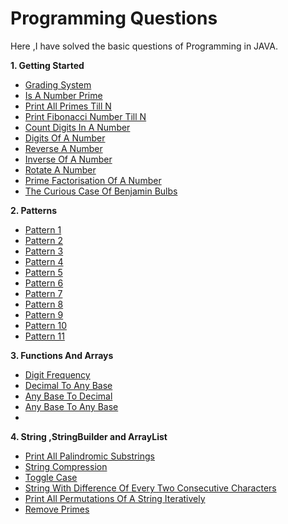 # Programming Questions
Here ,I have solved the basic questions of Programming in JAVA.

**1. Getting Started**
- [Grading System](https://github.com/KhafiaAyyub/Basics-Of-Programming/blob/main/Getting%20Started/Grading%20System.java)
- [Is A Number Prime](https://github.com/KhafiaAyyub/Basics-Of-Programming/blob/main/Getting%20Started/IsANumberPrime.java)
- [Print All Primes Till N](https://github.com/KhafiaAyyub/Basics-Of-Programming/blob/main/Getting%20Started/PrintAllPrimeTill_N.java)
- [Print Fibonacci Number Till N](https://github.com/KhafiaAyyub/Basics-Of-Programming/blob/main/Getting%20Started/PrintFibonacciNumberTill_N.java)
- [Count Digits In A Number](https://github.com/KhafiaAyyub/Basics-Of-Programming/blob/main/Getting%20Started/CountDigitsInANumber.java)
- [Digits Of A Number](https://github.com/KhafiaAyyub/Basics-Of-Programming/blob/main/Getting%20Started/DigitOfANumber.java)
- [Reverse A Number](https://github.com/KhafiaAyyub/Basics-Of-Programming/blob/main/Getting%20Started/ReverseANumber.java)
- [Inverse Of A Number](https://github.com/KhafiaAyyub/Basics-Of-Programming/blob/main/Getting%20Started/Inverse%20Of%20a%20Number.java)
- [Rotate A Number](https://github.com/KhafiaAyyub/Basics-Of-Programming/blob/main/Getting%20Started/Inverse%20Of%20a%20Number.java)
- [Prime Factorisation Of A Number](https://github.com/KhafiaAyyub/Basics-Of-Programming/blob/main/Getting%20Started/Prime%20Factorisation%20of%20a%20Number.java)
- [The Curious Case Of Benjamin Bulbs](https://github.com/KhafiaAyyub/Basics-Of-Programming/blob/main/Getting%20Started/The%20Curious%20Case%20Of%20Benjamin%20Bulbs.java)


**2. Patterns**
- [Pattern 1](https://github.com/KhafiaAyyub/Basics-Of-Programming/blob/main/Patterns/Pattern1.java)
- [Pattern 2](https://github.com/KhafiaAyyub/Basics-Of-Programming/blob/main/Patterns/Pattern2.java)
- [Pattern 3](https://github.com/KhafiaAyyub/Basics-Of-Programming/blob/main/Patterns/Pattern3.java)
- [Pattern 4](https://github.com/KhafiaAyyub/Basics-Of-Programming/blob/main/Patterns/Pattern4.java)
- [Pattern 5](https://github.com/KhafiaAyyub/Basics-Of-Programming/blob/main/Patterns/Pattern5.java)
- [Pattern 6](https://github.com/KhafiaAyyub/Basics-Of-Programming/blob/main/Patterns/Pattern6.java)
- [Pattern 7](https://github.com/KhafiaAyyub/Basics-Of-Programming/blob/main/Patterns/Pattern7.java)
- [Pattern 8](https://github.com/KhafiaAyyub/Basics-Of-Programming/blob/main/Patterns/Pattern8.java)
- [Pattern 9](https://github.com/KhafiaAyyub/Basics-Of-Programming/blob/main/Patterns/Pattern9.java)
- [Pattern 10](https://github.com/KhafiaAyyub/Basics-Of-Programming/blob/main/Patterns/Pattern10.java)
- [Pattern 11](https://github.com/KhafiaAyyub/Basics-Of-Programming/blob/main/Patterns/Pattern11.java)


**3. Functions And Arrays**
- [Digit Frequency](https://github.com/KhafiaAyyub/Basics-Of-Programming/blob/main/FunctionsAndArrays/DigitFrequency.java)
- [Decimal To Any Base](https://github.com/KhafiaAyyub/Basics-Of-Programming/blob/main/FunctionsAndArrays/Decimal%20to%20Any%20Base.java)
- [Any Base To Decimal](https://github.com/KhafiaAyyub/Basics-Of-Programming/blob/main/FunctionsAndArrays/AnyBaseToDecimal.java)
- [Any Base To Any Base](https://github.com/KhafiaAyyub/Basics-Of-Programming/blob/main/FunctionsAndArrays/Any%20Base%20To%20Any%20Base.java)
- 

**4. String ,StringBuilder and ArrayList**
- [Print All Palindromic Substrings](https://github.com/KhafiaAyyub/Basics-Of-Programming/blob/main/String%2CString%20Builder%20and%20ArrayList.java/Print%20All%20Palindrome%20Substrings.java)
- [String Compression](https://github.com/KhafiaAyyub/Basics-Of-Programming/blob/main/String%2CString%20Builder%20and%20ArrayList.java/String%20Compression.java)
- [Toggle Case](https://github.com/KhafiaAyyub/Basics-Of-Programming/blob/main/String%2CString%20Builder%20and%20ArrayList.java/Toggle%20Case.java)
- [String With Difference Of Every Two Consecutive Characters](https://github.com/KhafiaAyyub/Basics-Of-Programming/blob/main/String%2CString%20Builder%20and%20ArrayList.java/String%20With%20Difference.java)
- [Print All Permutations Of A String Iteratively](https://github.com/KhafiaAyyub/Basics-Of-Programming/blob/main/String%2CString%20Builder%20and%20ArrayList.java/Print%20All%20Permutations%20Of%20A%20String%20Iteratively.java)
- [Remove Primes](https://github.com/KhafiaAyyub/Basics-Of-Programming/blob/main/String%2CString%20Builder%20and%20ArrayList.java/Remove%20Prime.java)




